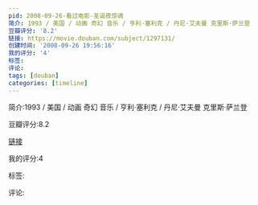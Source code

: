 ```yaml
---
pid: 2008-09-26-看过电影-圣诞夜惊魂
简介: 1993 / 美国 / 动画 奇幻 音乐 / 亨利·塞利克 / 丹尼·艾夫曼 克里斯·萨兰登
豆瓣评分: '8.2'
链接: https://movie.douban.com/subject/1297131/
创建时间: '2008-09-26 19:56:16'
我的评分: '4'
标签:
评论:
tags: [douban]
categories: [timeline]
---
```

简介:1993 / 美国 / 动画 奇幻 音乐 / 亨利·塞利克 / 丹尼·艾夫曼 克里斯·萨兰登

豆瓣评分:8.2

[链接](https://movie.douban.com/subject/1297131/)

我的评分:4

标签:

评论:

